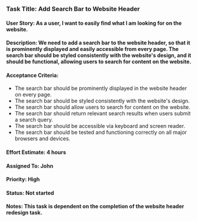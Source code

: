 ### Task Title: Add Search Bar to Website Header
#### User Story: As a user, I want to easily find what I am looking for on the website.

#### Description: We need to add a search bar to the website header, so that it is prominently displayed and easily accessible from every page. The search bar should be styled consistently with the website's design, and it should be functional, allowing users to search for content on the website.

#### Acceptance Criteria:

- The search bar should be prominently displayed in the website header on every page.
- The search bar should be styled consistently with the website's design.
- The search bar should allow users to search for content on the website.
- The search bar should return relevant search results when users submit a search query.
- The search bar should be accessible via keyboard and screen reader.
- The search bar should be tested and functioning correctly on all major browsers and devices.
#### Effort Estimate: 4 hours

#### Assigned To: John

#### Priority: High

#### Status: Not started

#### Notes: This task is dependent on the completion of the website header redesign task.